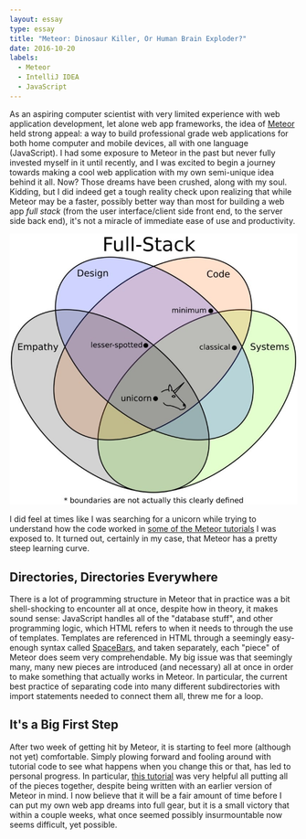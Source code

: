 ```yaml
---
layout: essay
type: essay
title: "Meteor: Dinosaur Killer, Or Human Brain Exploder?"
date: 2016-10-20
labels:
  - Meteor
  - IntelliJ IDEA
  - JavaScript
---
```


As an aspiring computer scientist with very limited experience with web application development, let alone web app frameworks, the idea of [Meteor](https://www.meteor.com/) held strong appeal: a way to build professional grade web applications for both home computer and mobile devices, all with one language (JavaScript).  I had some exposure to Meteor in the past but never fully invested myself in it until recently, and I was excited to begin a journey towards making a cool web application with my own semi-unique idea behind it all.  Now?  Those dreams have been crushed, along with my soul.  Kidding, but I did indeed get a tough reality check upon realizing that while Meteor may be a faster, possibly better way than most for building a web app *full stack* (from the user interface/client side front end, to the server side back end), it's not a miracle of immediate ease of use and productivity.

<img class="ui large right spaced image" src="../images/E48_fullstackVenn.jpg">

I did feel at times like I was searching for a unicorn while trying to understand how the code worked in [some of the  Meteor tutorials](http://courses.ics.hawaii.edu/ics314f16/morea/meteor-1/experience-meteor-blaze-tutorial.html) I was exposed to.  It turned out, certainly in my case, that Meteor has a pretty steep learning curve.

## Directories, Directories Everywhere

There is a lot of programming structure in Meteor that in practice was a bit shell-shocking to encounter all at once, despite how in theory, it makes sound sense: JavaScript handles all of the "database stuff", and other programming logic, which HTML refers to when it needs to through the use of templates.  Templates are referenced in HTML through a seemingly easy-enough syntax called [SpaceBars](http://blazejs.org/guide/spacebars.html), and taken separately, each "piece" of Meteor does seem very comprehendable.  My big issue was that seemingly many, many new pieces are introduced (and necessary) all at once in order to make something that actually works in Meteor.  In particular, the current best practice of separating code into many different subdirectories with import statements needed to connect them all, threw me for a loop.

## It's a Big First Step

After two week of getting hit by Meteor, it is starting to feel more (although not yet) comfortable.  Simply plowing forward and fooling around with tutorial code to see what happens when you change this or that, has led to personal progress.  In particular, [this tutorial](http://meteortips.com/first-meteor-tutorial/) was very helpful all putting all of the pieces together, despite being written with an earlier version of Meteor in mind.  I now believe that it will be a fair amount of time before I can put my own web app dreams into full gear, but it is a small victory that within a couple weeks, what once seemed possibly insurmountable now seems difficult, yet possible. 
